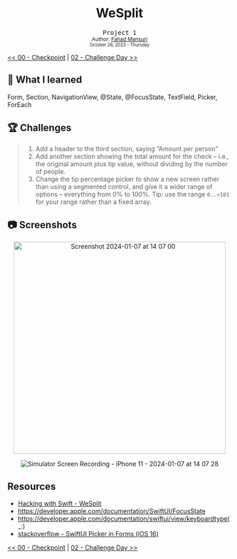 <div align="center">
  <h1>WeSplit</h1>
  <samp>Project 1</samp>
  <br/>

  <sub>
    Author: <a href="https://github.com/ItsLuciferBc" target="_blank">Fahad Mansuri</a>
    <br>
    <small>October 26, 2023 - Thursday</small>
  </sub>
</div>

[<< 00 - Checkpoint](../00%20-%20Checkpoint/) | [02 - Challenge Day >>](../02%20-%20Challenge%20Day/)

## 📝 What I learned

Form, Section, NavigationView, @State, @FocusState, TextField, Picker, ForEach

## 🏆 Challenges

> 1. Add a header to the third section, saying “Amount per person”
> 1. Add another section showing the total amount for the check – i.e., the original amount plus tip value, without dividing by the number of people.
> 1. Change the tip percentage picker to show a new screen rather than using a segmented control, and give it a wider range of options – everything from 0% to 100%. Tip: use the range `0..<101` for your range rather than a fixed array.

## 📷 Screenshots

<div align="center">

<img width="476" alt="Screenshot 2024-01-07 at 14 07 00" src="https://github.com/ItsLuciferBC/100SwiftUI/assets/83160142/e309beec-6dfc-48c3-9d99-978a8f04e761">

![Simulator Screen Recording - iPhone 11 - 2024-01-07 at 14 07 28](https://github.com/ItsLuciferBC/100SwiftUI/assets/83160142/8cb423cf-78e2-49a4-a3de-aded50ed3cfb)

</div>

## Resources

- [Hacking with Swift - WeSplit](https://www.hackingwithswift.com/books/ios-swiftui/wesplit-wrap-up)
- https://developer.apple.com/documentation/SwiftUI/FocusState
- https://developer.apple.com/documentation/swiftui/view/keyboardtype(_:)
- [stackoverflow - SwiftUI Picker in Forms (iOS 16)](https://stackoverflow.com/questions/73896801/swiftui-picker-in-forms-ios-16)

[<< 00 - Checkpoint](../00%20-%20Checkpoint/) | [02 - Challenge Day >>](../02%20-%20Challenge%20Day/)
